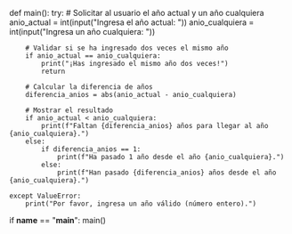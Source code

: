 def main():
    try:
        # Solicitar al usuario el año actual y un año cualquiera
        anio_actual = int(input("Ingresa el año actual: "))
        anio_cualquiera = int(input("Ingresa un año cualquiera: "))

        # Validar si se ha ingresado dos veces el mismo año
        if anio_actual == anio_cualquiera:
            print("¡Has ingresado el mismo año dos veces!")
            return

        # Calcular la diferencia de años
        diferencia_anios = abs(anio_actual - anio_cualquiera)

        # Mostrar el resultado
        if anio_actual < anio_cualquiera:
            print(f"Faltan {diferencia_anios} años para llegar al año {anio_cualquiera}.")
        else:
            if diferencia_anios == 1:
                print(f"Ha pasado 1 año desde el año {anio_cualquiera}.")
            else:
                print(f"Han pasado {diferencia_anios} años desde el año {anio_cualquiera}.")

    except ValueError:
        print("Por favor, ingresa un año válido (número entero).")

if __name__ == "__main__":
    main()

